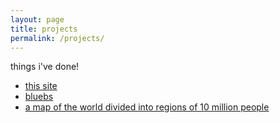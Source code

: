 ```yaml
---
layout: page
title: projects
permalink: /projects/
---
```


things i've done!

- [this site](site)
- [bluebs](https://circularsquare.github.io/bluebs/) 
- [a map of the world divided into regions of 10 million people](/assets/world10mfull.png)